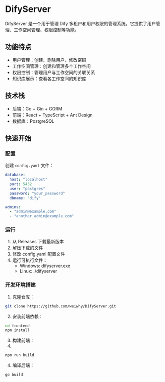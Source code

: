 # DifyServer

DifyServer 是一个用于管理 Dify 多租户和用户权限的管理系统。它提供了用户管理、工作空间管理、权限控制等功能。

## 功能特点

- 用户管理：创建、删除用户，修改密码
- 工作空间管理：创建和管理多个工作空间
- 权限控制：管理用户与工作空间的关联关系
- 知识库展示：查看各工作空间的知识库

## 技术栈

- 后端：Go + Gin + GORM
- 前端：React + TypeScript + Ant Design
- 数据库：PostgreSQL

## 快速开始

### 配置

创建 `config.yaml` 文件：

```yaml
database:
  host: "localhost"
  port: 5432
  user: "postgres"
  password: "your_password"
  dbname: "dify"

admins:
  - "admin@example.com"
  - "another_admin@example.com"
```

### 运行
1. 从 Releases 下载最新版本
2. 解压下载的文件
3. 修改 config.yaml 配置文件
4. 运行可执行文件：
   - Windows: difyserver.exe
   - Linux: ./difyserver
### 开发环境搭建

1. 克隆仓库：
```bash
git clone https://github.com/weiwhy/DifyServer.git
 ```

2. 安装前端依赖：

```bash
cd frontend
npm install
 ```

3. 构建前端：
4. 
```bash
npm run build
 ```

4. 编译后端：
```bash
go build
 ```